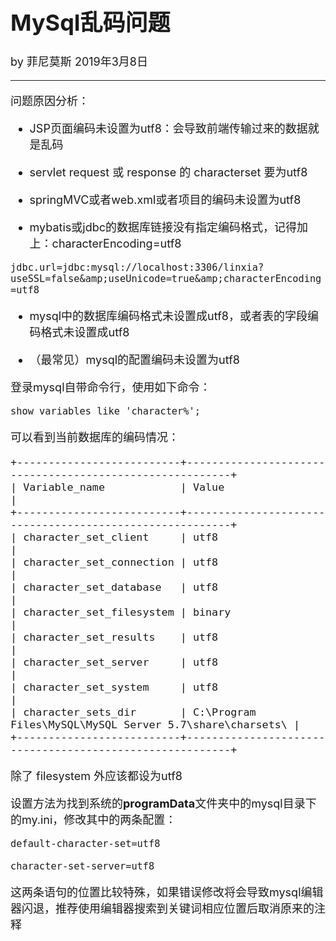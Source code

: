 <font size="4">

# MySql乱码问题

by 菲尼莫斯 2019年3月8日

---

问题原因分析：

* JSP页面编码未设置为utf8：会导致前端传输过来的数据就是乱码

* servlet request 或 response 的 characterset 要为utf8

* springMVC或者web.xml或者项目的编码未设置为utf8

* mybatis或jdbc的数据库链接没有指定编码格式，记得加上：characterEncoding=utf8

`jdbc.url=jdbc:mysql://localhost:3306/linxia?useSSL=false&amp;useUnicode=true&amp;characterEncoding=utf8`

* mysql中的数据库编码格式未设置成utf8，或者表的字段编码格式未设置成utf8

* （最常见）mysql的配置编码未设置为utf8

登录mysql自带命令行，使用如下命令：

`show variables like 'character%';`

可以看到当前数据库的编码情况：

```
+--------------------------+---------------------------------------------------------+
| Variable_name            | Value                                                   |
+--------------------------+---------------------------------------------------------+
| character_set_client     | utf8                                                    |
| character_set_connection | utf8                                                    |
| character_set_database   | utf8                                                    |
| character_set_filesystem | binary                                                  |
| character_set_results    | utf8                                                    |
| character_set_server     | utf8                                                    |
| character_set_system     | utf8                                                    |
| character_sets_dir       | C:\Program Files\MySQL\MySQL Server 5.7\share\charsets\ |
+--------------------------+---------------------------------------------------------+
```

除了 filesystem 外应该都设为utf8

设置方法为找到系统的**programData**文件夹中的mysql目录下的my.ini，修改其中的两条配置：

`default-character-set=utf8`

`character-set-server=utf8`

这两条语句的位置比较特殊，如果错误修改将会导致mysql编辑器闪退，推荐使用编辑器搜索到关键词相应位置后取消原来的注释

</font>